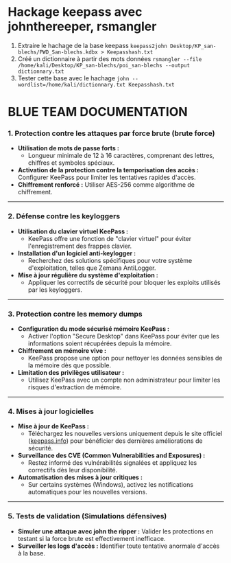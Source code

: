 # Hackage keepass avec johnthereeper, rsmangler

1. Extraire le hachage de la base keepass
``keepass2john Desktop/KP_san-blechs/PWD_San-blechs.kdbx > Keepasshash.txt``
2. Créé un dictionnaire à partir des mots données
``rsmangler --file /home/kali/Desktop/KP_san-blechs/poi_san-blechs --output dictionnary.txt``
3. Tester cette base avec le hachage
``john --wordlist=/home/kali/dictionnary.txt Keepasshash.txt``

# BLUE TEAM DOCUMENTATION
### 1. **Protection contre les attaques par force brute (brute force)**

- **Utilisation de mots de passe forts :**
    - Longueur minimale de 12 à 16 caractères, comprenant des lettres, chiffres et symboles spéciaux.
- **Activation de la protection contre la temporisation des accès :** Configurer KeePass pour limiter les tentatives rapides d'accès.
- **Chiffrement renforcé :** Utiliser AES-256 comme algorithme de chiffrement.

---

### 2. **Défense contre les keyloggers**

- **Utilisation du clavier virtuel KeePass :**
    - KeePass offre une fonction de "clavier virtuel" pour éviter l'enregistrement des frappes clavier.
- **Installation d'un logiciel anti-keylogger :**
    - Recherchez des solutions spécifiques pour votre système d'exploitation, telles que Zemana AntiLogger.
- **Mise à jour régulière du système d'exploitation :**
    - Appliquer les correctifs de sécurité pour bloquer les exploits utilisés par les keyloggers.

---

### 3. **Protection contre les memory dumps**

- **Configuration du mode sécurisé mémoire KeePass :**
    - Activer l'option "Secure Desktop" dans KeePass pour éviter que les informations soient récupérées depuis la mémoire.
- **Chiffrement en mémoire vive :**
    - KeePass propose une option pour nettoyer les données sensibles de la mémoire dès que possible.
- **Limitation des privilèges utilisateur :**
    - Utilisez KeePass avec un compte non administrateur pour limiter les risques d'extraction de mémoire.

---

### 4. **Mises à jour logicielles**

- **Mise à jour de KeePass :**
    - Téléchargez les nouvelles versions uniquement depuis le site officiel ([keepass.info](https://keepass.info)) pour bénéficier des dernières améliorations de sécurité.
- **Surveillance des CVE (Common Vulnerabilities and Exposures) :**
    - Restez informé des vulnérabilités signalées et appliquez les correctifs dès leur disponibilité.
- **Automatisation des mises à jour critiques :**
    - Sur certains systèmes (Windows), activez les notifications automatiques pour les nouvelles versions.

---

### 5. **Tests de validation (Simulations défensives)**

- **Simuler une attaque avec john the ripper :** Valider les protections en testant si la force brute est effectivement inefficace.
- **Surveiller les logs d'accès :** Identifier toute tentative anormale d'accès à la base.

